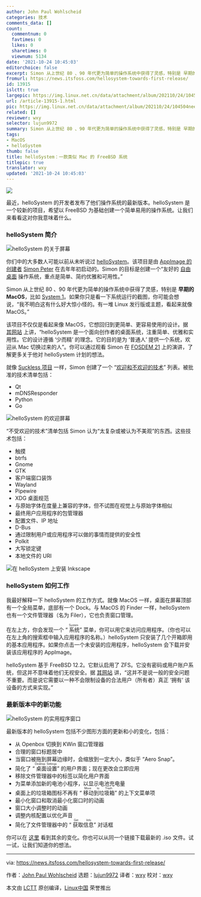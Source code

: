 ```yaml
---
author: John Paul Wohlscheid
categories: 技术
comments_data: []
count:
  commentnum: 0
  favtimes: 0
  likes: 0
  sharetimes: 0
  viewnum: 5134
date: '2021-10-24 10:45:03'
editorchoice: false
excerpt: Simon 从上世纪 80 、90 年代更为简单的操作系统中获得了灵感，特别是 早期的 MacOS，比如 System 1。
fromurl: https://news.itsfoss.com/hellosystem-towards-first-release/
id: 13915
islctt: true
largepic: https://img.linux.net.cn/data/attachment/album/202110/24/104504nee2uo4mcez2oece.jpg
url: /article-13915-1.html
pic: https://img.linux.net.cn/data/attachment/album/202110/24/104504nee2uo4mcez2oece.jpg.thumb.jpg
related: []
reviewer: wxy
selector: lujun9972
summary: Simon 从上世纪 80 、90 年代更为简单的操作系统中获得了灵感，特别是 早期的 MacOS，比如 System 1。
tags:
- MacOS
- helloSystem
thumb: false
title: helloSystem：一款类似 Mac 的 FreeBSD 系统
titlepic: true
translator: wxy
updated: '2021-10-24 10:45:03'
---
```


![](https://img.linux.net.cn/data/attachment/album/202110/24/104504nee2uo4mcez2oece.jpg)


最近，helloSystem 的开发者发布了他们操作系统的最新版本。helloSystem 是一个较新的项目，希望以 FreeBSD 为基础创建一个简单易用的操作系统。让我们来看看这对你我意味着什么。


### helloSystem 简介


![helloSystem 的关于屏幕](https://img.linux.net.cn/data/attachment/album/202110/24/104504ih0wsrk37sfrutfs.jpg)


你们中的大多数人可能以前从未听说过 [helloSystem](https://github.com/helloSystem/hello)。该项目是由 [AppImage 的创建者](https://itsfoss.com/appimage-interview/) [Simon Peter](https://github.com/probonopd) 在去年年初启动的。Simon 的目标是创建一个“友好的 [自由桌面](https://medium.com/@probonopd/bring-back-the-ease-of-80s-and-90s-personal-computing-393738c5e2a1) 操作系统，重点是简单、简约优雅和可用性。”


Simon 从上世纪 80 、90 年代更为简单的操作系统中获得了灵感，特别是 **早期的 MacOS**，比如 [System 1](https://github.com/helloSystem/hello/wiki#design-principles)。如果你只是看一下系统运行的截图，你可能会想说，“我不明白这有什么好大惊小怪的。有一堆 Linux 发行版或主题，看起来就像 MacOS。”


该项目不仅仅是看起来像 MacOS，它想回归到更简单、更容易使用的设计。据 [其网站](https://hellosystem.github.io/docs/) 上讲，“helloSystem 是一个面向创作者的桌面系统，注重简单、优雅和实用性。它的设计遵循 ‘少而精’ 的理念。它的目的是为 ‘普通人’ 提供一个系统，欢迎从 Mac 切换过来的人”。你可以通过观看 Simon 在 [FOSDEM 21](https://fosdem.org/2021/schedule/event/hello_bsd/) 上的演讲，了解更多关于他对 helloSystem 计划的想法。


就像 [Suckless 项目](https://suckless.org/sucks/) 一样，Simon 创建了一个 “[欢迎和不欢迎的技术](https://github.com/helloSystem/hello/wiki/Welcome-and-unwelcome-technologies)” 列表。被批准的技术清单包括：


* Qt
* mDNSResponder
* Python
* Go


![helloSystem 的欢迎屏幕](https://img.linux.net.cn/data/attachment/album/202110/24/104505vz7s807k3x7saff5.jpg)


“不受欢迎的技术”清单包括 Simon 认为“太复杂或被认为不美观”的东西。这些技术包括：


* 触摸
* btrfs
* Gnome
* GTK
* 客户端窗口装饰
* Wayland
* Pipewire
* XDG 桌面规范
* 与原始字体在度量上兼容的字体，但不试图在视觉上与原始字体相似
* 最终用户应用程序的包管理器
* 配置文件、IP 地址
* D-Bus
* 通过限制用户或应用程序可以做的事情而提供的安全性
* Polkit
* 大写锁定键
* 本地文件的 URI


![在 helloSystem 上安装 Inkscape](https://img.linux.net.cn/data/attachment/album/202110/24/104505e1xd1501nheknd1x.jpg)


### helloSystem 如何工作


我最好解释一下 helloSystem 的工作方式。就像 MacOS 一样，桌面在屏幕顶部有一个全局菜单，底部有一个 Dock。与 MacOS 的 Finder 一样，helloSystem 也有一个文件管理器（名为 Filer），它也负责窗口管理。


在左上方，你会发现一个 “<ruby> 系统 <rt>  System </rt></ruby>” 菜单，你可以用它来访问应用程序。（你也可以在左上角的搜索框中输入应用程序的名称。）helloSystem 只安装了几个开箱即用的基本应用程序。如果你点击一个未安装的应用程序，helloSystem 会下载并安装该应用程序的 AppImage。


helloSystem 基于 FreeBSD 12.2。它默认启用了 ZFS。它没有密码或用户账户系统，但这并不意味着他们无视安全。据 [其网站](https://github.com/helloSystem/hello/wiki/Welcome-and-unwelcome-technologies) 讲，“这并不是说一般的安全问题不重要。而是说它需要以一种不会限制设备的合法用户（所有者）真正 ‘拥有’ 该设备的方式来实现。”


### 最新版本中的新功能


![helloSystem 的实用程序窗口](https://img.linux.net.cn/data/attachment/album/202110/24/104506gfwb77elz3xub7zb.jpg)


最新版本的 helloSystem 包括不少图形方面的更新和小的变化，包括：


* 从 Openbox 切换到 KWin 窗口管理器
* 合理的窗口标题居中
* 当窗口被拖到屏幕边缘时，会缩放到一定大小，类似于 “Aero Snap”。
* 简化了 “<ruby> 桌面设置 <rt>  Desktop Settings </rt></ruby>” 的用户界面；现在更改会立即应用
* 移除文件管理器中的标签以简化用户界面
* 为菜单添加新的电池小程序，以显示电池充电量
* 桌面上的垃圾箱图标不再有 “<ruby> 移动到垃圾箱 <rt>  Move to Trash </rt></ruby>” 的上下文菜单项
* 最小化窗口和取消最小化窗口时的动画
* 窗口大小调整时的动画
* 调整内核配置以优化声音
* 简化了文件管理器中的 “<ruby> 获取信息 <rt>  Get Info </rt></ruby>” 对话框


你可以在 [这里](https://github.com/helloSystem/ISO/releases/tag/r0.6.0) 看到其余的变化。你也可以从同一个链接下载最新的 .iso 文件。试一试，让我们知道你的想法。




---


via: <https://news.itsfoss.com/hellosystem-towards-first-release/>


作者：[John Paul Wohlscheid](https://news.itsfoss.com/author/john/) 选题：[lujun9972](https://github.com/lujun9972) 译者：[wxy](https://github.com/wxy) 校对：[wxy](https://github.com/wxy)


本文由 [LCTT](https://github.com/LCTT/TranslateProject) 原创编译，[Linux中国](https://linux.cn/) 荣誉推出